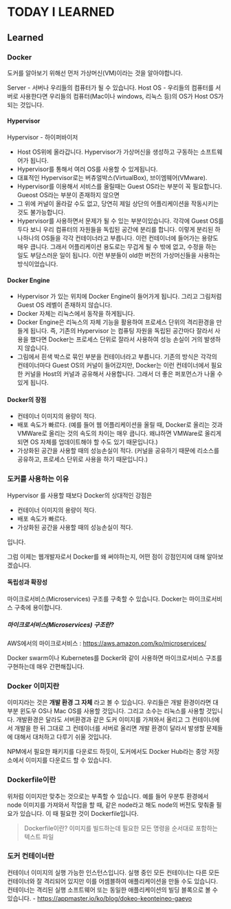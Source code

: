 # TODAY I LEARNED

## Learned

### Docker

도커를 알아보기 위해선 먼저 가상머신(VM)이라는 것을 알아야합니다.

Server - 서버나 우리들의 컴퓨터가 될 수 있습니다.
Host OS - 우리들의 컴퓨터를 서버로 사용한다면 우리들의 컴퓨터(Mac이나 windows, 리눅스 등)의 OS가 Host OS가 되는 것입니다.

#### Hypervisor

Hypervisor - 하이퍼바이저

- Host OS위에 올라갑니다. Hypervisor가 가상머신을 생성하고 구동하는 소프트웨어가 됩니다.
- Hypervisor를 통해서 여러 OS를 사용할 수 있게됩니다.
- 대표적인 Hypervisor로는 버츄얼박스(VirtualBox), 브이엠웨어(VMware).
- Hypervisor를 이용해서 서비스를 올릴때는 Guest OS라는 부분이 꼭 필요합니다. Gueost OS라는 부분이 존재하지 않으면
- 그 위에 커널이 올라갈 수도 없고, 당연히 제일 상단의 어플리케이션을 작동시키는 것도 불가능합니다.
- Hypervisor를 사용하면서 문제가 될 수 있는 부분이있습니다. 각각에 Guest OS를 두다 보니 우리 컴퓨터의 자원들을 독립된 공간에 분리를 합니다. 이렇게 분리된 하나하나의 OS들을 각각 컨테이너라고 부릅니다. 이런 컨테이너에 들어가는 용량도 매우 큽니다. 그래서 어플리케이션 용도로는 무겁게 될 수 밖에 없고, 수정을 하는 일도 부담스러운 일이 됩니다. 이런 부분들이 old한 버전의 가상머신들을 사용하는 방식이었습니다.

#### Docker Engine

- Hypervisor 가 있는 위치에 Docker Engine이 들어가게 됩니다. 그리고 그림처럼 Guest OS 레벨이 존재하지 않습니다.
- Docker 자체는 리눅스에서 동작을 하게됩니다.
- Docker Engine은 리눅스의 자체 기능을 활용하여 프로세스 단위의 격리환경을 만들게 됩니다. 즉, 기존의 Hypervisor 는 컴퓨팅 자원을 독립된 공간마다 잘라서 사용을 했다면 Docker는 프로세스 단위로 잘라서 사용하여 성능 손실이 거의 발생하지 않습니다.
- 그림에서 흰색 박스로 묶인 부분을 컨테이너라고 부릅니다. 기존의 방식은 각각의 컨테이너마다 Guest OS의 커널이 들어갔지만, Docker는 이런 컨테이너에서 필요한 커널을 Host의 커널과 공유해서 사용합니다. 그래서 더 좋은 퍼포먼스가 나올 수 있게 됩니다.

#### Docker의 장점

- 컨테이너 이미지의 용량이 적다.
- 배포 속도가 빠르다. (예를 들어 웹 어플리케이션을 올릴 때, Docker로 올리는 것과 VMWare로 올리는 것의 속도의 차이는 매우 큽니다. 왜냐하면 VMWare로 올리게 되면 OS 자체를 업데이트해야 할 수도 있기 때문입니다.)
- 가상화된 공간을 사용할 때의 성능손실이 적다. (커널을 공유하기 때문에 리소스를 공유하고, 프로세스 단위로 사용을 하기 때문입니다.)

### 도커를 사용하는 이유

Hypervisor 를 사용할 때보다 Docker의 상대적인 강점은

- 컨테이너 이미지의 용량이 적다.
- 배포 속도가 빠르다.
- 가상화된 공간을 사용할 때의 성능손실이 적다.

입니다.

그럼 이제는 웹개발자로서 Docker를 왜 써야하는지, 어떤 점이 강점인지에 대해 알아보겠습니다.

#### 독립성과 확장성

마이크로서비스(Microservices) 구조를 구축할 수 있습니다.
Docker는 마이크로서비스 구축에 용이합니다.

##### 마이크로서비스(Microservices) 구조란?

AWS에서의 마이크로서비스 : https://aws.amazon.com/ko/microservices/

Docker swarm이나 Kubernetes를 Docker와 같이 사용하면 마이크로서비스 구조를 구현하는데 매우 간편해집니다.

### Docker 이미지란

이미지라는 것은 **개발 환경 그 자체** 라고 볼 수 있습니다.
우리들은 개발 환경이라면 대부분 윈도우 OS나 Mac OS를 사용할 것입니다. 그리고 소수는 리눅스를 사용할 것입니다.
개발환경은 달라도 서버환경과 같은 도커 이미지를 가져와서 올리고 그 컨테이너에서 개발을 한 뒤 그대로 그 컨테이너를 서버로 올리면 개발 환경이 달라서 발생할 문제들에 대해서 대처하고 다루기 쉬울 것입니다.

NPM에서 필요한 패키지를 다운로드 하듯이, 도커에서도 Docker Hub라는 중앙 저장소에서 이미지를 다운로드 할 수 있습니다.

### Dockerfile이란

위처럼 이미지만 맞추는 것으로는 부족할 수 있습니다.
예를 들어 우분투 환경에서 node 이미지를 가져와서 작업을 할 때, 같은 node라고 해도 node의 버전도 맞춰줄 필요가 있습니다. 이 때 필요한 것이 Dockerfile입니다.

> Dockerfile이란? 이미지를 빌드하는데 필요한 모든 명령을 순서대로 포함하는 텍스트 파일

### 도커 컨테이너란

컨테이너 이미지의 실행 가능한 인스턴스입니다. 실행 중인 모든 컨테이너는 다른 모든 컨테이너와 잘 격리되어 있지만 이를 어셈블하여 애플리케이션을 만들 수도 있습니다. 컨테이너는 격리된 실행 소프트웨어 또는 동일한 애플리케이션의 빌딩 블록으로 볼 수 있습니다. - https://appmaster.io/ko/blog/dokeo-keonteineo-gaeyo

